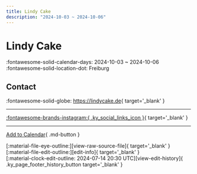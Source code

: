 ```yaml
---
title: Lindy Cake
description: "2024-10-03 ~ 2024-10-06"
---
```


# Lindy Cake 

:fontawesome-solid-calendar-days: 2024-10-03 ~ 2024-10-06  
:fontawesome-solid-location-dot: Freiburg  

## Contact

:fontawesome-solid-globe: <https://lindycake.de>{ target='_blank' }  

---

 [:fontawesome-brands-instagram:{ .ky_social_links_icon }](https://instagram.com/lindycake){ target='_blank' }

---

[Add to Calendar](https://swing.news/ics/en/2024/de/lindy-cake-2024.ics){ .md-button }

<div class="ky_page_footer" markdown>
<div class="ky_page_footer_trailing" markdown="span">
[:material-file-eye-outline:][view-raw-source-file]{ target='_blank' }
[:material-file-edit-outline:][edit-info]{ target='_blank' }
</div>
<div class="ky_page_footer_leading" markdown="span">
[:material-clock-edit-outline: 2024-07-14 20:30 UTC][view-edit-history]{ .ky_page_footer_history_button target='_blank' }
</div>
</div>

[view-raw-source-file]: https://github.com/swingdance/events/blob/main/2024/de/lindy-cake-2024.json "View Raw Source File"
[edit-info]: https://github.com/swingdance/events/issues/new?assignees=&labels=update+event&projects=&template=03-update_entity.yml&title=%5B2024%2Fde%5D%20Lindy%20Cake&region=de&year=2024&id=lindy-cake-2024&name=Lindy%20Cake&org_id= "Edit Info"

[view-edit-history]: https://github.com/swingdance/events/commits/main/2024/de/lindy-cake-2024.json "View Edit History"
